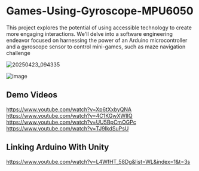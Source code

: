 # Games-Using-Gyroscope-MPU6050
This project explores the potential of using accessible technology to create more 
engaging interactions. We'll delve into a software engineering endeavor focused on harnessing 
the power of an Arduino microcontroller and a gyroscope sensor to control mini-games, such as 
maze navigation challenge

![20250423_094335](https://github.com/user-attachments/assets/b6dbb881-d7da-42f9-a158-bffae77d0293)

![image](https://github.com/user-attachments/assets/ac6f0e83-afd8-4655-9fc3-c9e7c59f9f90)

## Demo Videos
https://www.youtube.com/watch?v=Xp6tXxbyQNA <br/>
https://www.youtube.com/watch?v=4C1KGwXWIIQ <br/>
https://www.youtube.com/watch?v=UU5BpCmOGPc <br/>
https://www.youtube.com/watch?v=TJ9IkdSuPsU <br/>

## Linking Arduino With Unity 
https://www.youtube.com/watch?v=L4WfHT_58Dg&list=WL&index=1&t=3s
